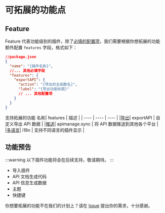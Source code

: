 # 可拓展的功能点

## Feature

Feature 代表功能级别的插件，除了[必填的配置项](/api/get-started.html#%E9%85%8D%E7%BD%AE%E4%BB%8B%E7%BB%8D)，我们需要根据你想拓展的功能额外配置 `features` 字段，格式如下：

```json
//package.json
{
  "name": "{插件名称}",
  //... 其他必填字段
  "features": {
    "exportAPI": {
      "action": "{导出的主函数名}",
      "label": "{导出功能标题}"
      // ... 其他配置项
    }
  }
}
```

支持拓展的功能
名称| features | 描述 |
| ---- | ---- | ---- |
|[导出](/api/feature-contribution/export.html)| exportAPI | 自定义导出 API 数据 |
|[推送](/api/feature-contribution/push.html)| apimanage.sync | 将 API 数据推送到其他各个平台 |
|[多语言](/api/feature-contribution/i18n.html)| i18n | 支持不同语言的插件显示 |

## 功能预告

:::warning
以下插件功能将会在后续支持，敬请期待。
:::

- 导入插件
- API 文档生成代码
- API 信息生成数据
- 主题
- 快捷键
<!-- - 文档变更推送通知(需要用户系统) -->

你想要拓展的功能不在我们的计划上？请在 [Issue](https://github.com/eolinker/eoapi/issues) 提出你的需求，十分感谢。
